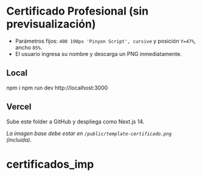# Certificado Profesional (sin previsualización)

- Parámetros fijos: `400 190px 'Pinyon Script', cursive` y posición `Y=47%`, ancho `85%`.
- El usuario ingresa su nombre y descarga un PNG inmediatamente.

## Local
npm i
npm run dev
http://localhost:3000

## Vercel
Sube este folder a GitHub y despliega como Next.js 14.

*La imagen base debe estar en `/public/template-certificado.png` (incluida).*
# certificados_imp
